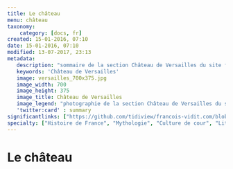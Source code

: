 ```yaml
---
title: Le château
menu: château
taxonomy:
    category: [docs, fr]
created: 15-01-2016, 07:10
date: 15-01-2016, 07:10
modified: 13-07-2017, 23:13
metadata:
   description: "sommaire de la section Château de Versailles du site francois-vidit.com"
   keywords: 'Château de Versailles'
   image: versailles_700x375.jpg
   image_width: 700
   image_height: 375
   image_title: Château de Versailles
   image_legend: "photographie de la section Château de Versailles du site francois-vidit.com"
   'twitter:card' : summary
significantlinks: ["https://github.com/tidiview/francois-vidit.com/blob/develop/user/sites/docs/pages/01.home/02.versailles/01.palace/chapter.fr.md"]
specialty: ["Histoire de France", "Mythologie", "Culture de cour", "Littérature de l'Empire Romain", "Littérature romaine impériale", "Château de Versailles"]
---
```


# Le château